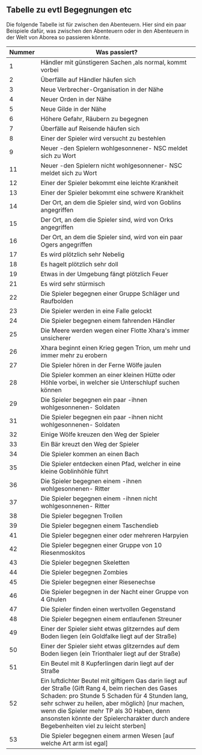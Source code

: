 ## Tabelle zu evtl Begegnungen etc

Die folgende Tabelle ist für zwischen den Abenteuern. Hier sind ein paar Beispiele dafür, was zwischen den Abenteuern oder in den Abenteuern in der Welt von Aborea so passieren könnte.

| Nummer | Was passiert? |
| - | - |
| 1 | Händler mit günstigeren Sachen ,als normal, kommt vorbei |
| 2 | Überfälle auf Händler häufen sich |
| 3 | Neue Verbrecher-Organisation in der Nähe |
| 4 | Neuer Orden in der Nähe |
| 5 | Neue Gilde in der Nähe |
| 6 | Höhere Gefahr, Räubern zu begegnen |
| 7 | Überfälle auf Reisende häufen sich |
| 8 | Einer der Spieler wird versucht zu bestehlen |
| 9 | Neuer -den Spielern wohlgesonnener- NSC meldet sich zu Wort |
| 11 | Neuer -den Spielern nicht wohlgesonnener- NSC meldet sich zu Wort |
| 12 | Einer der Spieler bekommt eine leichte Krankheit |
| 13 | Einer der Spieler bekommt eine schwere Krankheit |
| 14 | Der Ort, an dem die Spieler sind, wird von Goblins angegriffen |
| 15 | Der Ort, an dem die Spieler sind, wird von Orks angegriffen |
| 16 | Der Ort, an dem die Spieler sind, wird von ein paar Ogers angegriffen |
| 17 | Es wird plötzlich sehr Nebelig |
| 18 | Es hagelt plötzlich sehr doll |
| 19 | Etwas in der Umgebung fängt plötzlich Feuer |
| 21 | Es wird sehr stürmisch |
| 22 | Die Spieler begegnen einer Gruppe Schläger und Raufbolden |
| 23 | Die Spieler werden in eine Falle gelockt |
| 24 | Die Spieler begegnen einem fahrenden Händler |
| 25 | Die Meere werden wegen einer Flotte Xhara's immer unsicherer |
| 26 | Xhara beginnt einen Krieg gegen Trion, um mehr und immer mehr zu erobern |
| 27 | Die Spieler hören in der Ferne Wölfe jaulen |
| 28 | Die Spieler kommen an einer kleinen Hütte oder Höhle vorbei, in welcher sie Unterschlupf suchen können |
| 29 | Die Spieler begegnen ein paar -ihnen wohlgesonnenen- Soldaten |
| 31 | Die Spieler begegnen ein paar -ihnen nicht wohlgesonnenen- Soldaten |
| 32 | Einige Wölfe kreuzen den Weg der Spieler |
| 33 | Ein Bär kreuzt den Weg der Spieler |
| 34 | Die Spieler kommen an einen Bach |
| 35 | Die Spieler entdecken einen Pfad, welcher in eine kleine Goblinhöhle führt |
| 36 | Die Spieler begegnen einem -ihnen wohlgesonnenen- Ritter |
| 37 | Die Spieler begegnen einem -ihnen nicht wohlgesonnenen- Ritter |
| 38 | Die Spieler begegnen Trollen |
| 39 | Die Spieler begegnen einem Taschendieb |
| 41 | Die Spieler begegnen einer oder mehreren Harpyien |
| 42 | Die Spieler begegnen einer Gruppe von 10 Riesenmoskitos |
| 43 | Die Spieler begegnen Skeletten |
| 44 | Die Spieler begegnen Zombies |
| 45 | Die Spieler begegnen einer Riesenechse |
| 46 | Die Spieler begegnen in der Nacht einer Gruppe von 4 Ghulen |
| 47 | Die Spieler finden einen wertvollen Gegenstand |
| 48 | Die Spieler begegnen einem entlaufenen Streuner |
| 49 | Einer der Spieler sieht etwas glitzerndes auf dem Boden liegen (ein Goldfalke liegt auf der Straße) |
| 50 | Einer der Spieler sieht etwas glitzerndes auf dem Boden liegen (ein Trionthaler liegt auf der Straße) |
| 51 | Ein Beutel mit 8 Kupferlingen darin liegt auf der Straße |
| 52 | Ein luftdichter Beutel mit giftigem Gas darin liegt auf der Straße (Gift Rang 4, beim riechen des Gases Schaden: pro Stunde 5 Schaden für 4 Stunden lang, sehr schwer zu heilen, aber möglich) [nur machen, wenn die Spieler mehr TP als 30 Haben, denn ansonsten könnte der Spielercharakter durch andere Begebenheiten viel zu leicht sterben] |
| 53 | Die Spieler begegnen einem armen Wesen [auf welche Art arm ist egal] |
